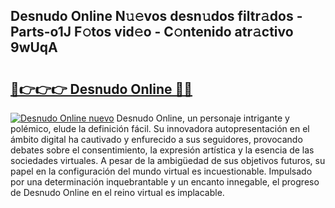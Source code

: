 ## Desnudo Online N𝚞𝚎vos desn𝚞dos filtr𝚊dos - Parts-o1J F𝚘tos vid𝚎o - C𝚘ntenido atr𝚊ctivo 9wUqA

# <h2><a href="http://mb40yfm.tromn.icu/?c=Desnudo+Online">🔗👉👉👉 Desnudo Online 🔗🔗</a></h2>

[![Desnudo Online nuevo](https://i.imgur.com/pEAQMta.gif)](http://mb40yfm.tromn.icu/?c=Desnudo+Online)
Desnudo Online, un personaje intrigante y polémico, elude la definición fácil. Su innovadora autopresentación en el ámbito digital ha cautivado y enfurecido a sus seguidores, provocando debates sobre el consentimiento, la expresión artística y la esencia de las sociedades virtuales. A pesar de la ambigüedad de sus objetivos futuros, su papel en la configuración del mundo virtual es incuestionable. Impulsado por una determinación inquebrantable y un encanto innegable, el progreso de Desnudo Online en el reino virtual es implacable.
